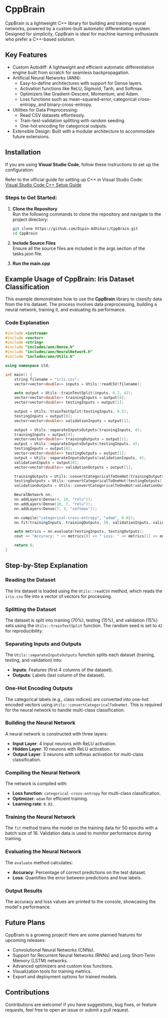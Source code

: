 
# CppBrain

CppBrain is a lightweight C++ library for building and training neural networks, powered by a custom-built automatic differentiation system. Designed for simplicity, CppBrain is ideal for machine learning enthusiasts who prefer a C++-based solution.

## Key Features

- Custom Autodiff: A lightweight and efficient automatic differentiation engine built from scratch for seamless backpropagation.
- Artificial Neural Networks (ANN):
    - Easy-to-define architectures with support for Dense layers.
    - Activation functions like ReLU, Sigmoid, Tanh, and Softmax.
    - Optimizers like Gradient-Descent, Momentum, and Adam.
    - Loss functions such as mean-squared-error, categorical cross-entropy, and binary-cross-entropy.
- Utilities for Data Preprocessing:
    - Read CSV datasets effortlessly.
    - Train-test-validation splitting with random seeding.
    - One-hot encoding for categorical outputs.
- Extensible Design: Built with a modular architecture to accommodate future extensions.




## Installation

If you are using **Visual Studio Code**, follow these instructions to set up the configuration:

Refer to the official guide for setting up C++ in Visual Studio Code:  
[Visual Studio Code C++ Setup Guide](https://code.visualstudio.com/docs/languages/cpp)

### Steps to Get Started:

1. **Clone the Repository**  
   Run the following commands to clone the repository and navigate to the project directory:
   ```bash
   git clone https://github.com/Dipin-Adhikari/CppBrain.git
   cd CppBrain
   ```

2. **Include Source Files**  
   Ensure all the source files are included in the args section of the tasks.json file.

3. **Run the main.cpp**


## Example Usage of CppBrain: Iris Dataset Classification

This example demonstrates how to use the **CppBrain** library to classify data from the Iris dataset. The process involves data preprocessing, building a neural network, training it, and evaluating its performance.

### Code Explanation

```cpp
#include <iostream>
#include <vector>
#include <string>
#include "includes/ann/Dense.h"
#include "includes/ann/NeuralNetwork.h"
#include "includes/ann/Utils.h"

using namespace std;

int main() {
    string filename = "iris.csv";
    vector<vector<double>> inputs = Utils::readCSV(filename);

    auto output = Utils::trainTestSplit(inputs, 0.7, 42);
    vector<vector<double>> trainingInputs = output[0];
    vector<vector<double>> testingInputs = output[1];

    output = Utils::trainTestSplit(testingInputs, 0.5);
    testingInputs = output[0];
    vector<vector<double>> validationInputs = output[1];

    output = Utils::separateInputsOutputs(trainingInputs, 4);
    trainingInputs = output[0];
    vector<vector<double>> trainingOutputs = output[1];
    output = Utils::separateInputsOutputs(testingInputs, 4);
    testingInputs = output[0];
    vector<vector<double>> testingOutputs = output[1];
    output = Utils::separateInputsOutputs(validationInputs, 4);
    validationInputs = output[0];
    vector<vector<double>> validationOutputs = output[1];

    trainingOutputs = Utils::convertCategoricalToOneHot(trainingOutputs);
    testingOutputs = Utils::convertCategoricalToOneHot(testingOutputs);
    validationOutputs = Utils::convertCategoricalToOneHot(validationOutputs);

    NeuralNetwork nn;
    nn.addLayers(Dense(4, 10, "relu"));
    nn.addLayers(Dense(10, 7, "relu"));
    nn.addLayers(Dense(7, 3, "softmax"));

    nn.compile("categorical-cross-entropy", "adam", 0.02);
    nn.fit(trainingInputs, trainingOutputs, 50, validationInputs, validationOutputs, 16);

    auto metrics = nn.evaluate(testingInputs, testingOutputs);
    cout << "Accuracy: " << metrics[0] << " Loss: " << metrics[1] << endl;

    return 0;
}
```
## Step-by-Step Explanation

### Reading the Dataset
The Iris dataset is loaded using the `Utils::readCSV` method, which reads the `iris.csv` file into a vector of vectors for processing.

### Splitting the Dataset
The dataset is split into training (70%), testing (15%), and validation (15%) sets using the `Utils::trainTestSplit` function. The random seed is set to `42` for reproducibility.

### Separating Inputs and Outputs
The `Utils::separateInputsOutputs` function splits each dataset (training, testing, and validation) into:
- **Inputs**: Features (first 4 columns of the dataset).
- **Outputs**: Labels (last column of the dataset).

### One-Hot Encoding Outputs
The categorical labels (e.g., class indices) are converted into one-hot encoded vectors using `Utils::convertCategoricalToOneHot`. This is required for the neural network to handle multi-class classification.

### Building the Neural Network
A neural network is constructed with three layers:
- **Input Layer**: 4 input neurons with ReLU activation.
- **Hidden Layer**: 10 neurons with ReLU activation.
- **Output Layer**: 3 neurons with softmax activation for multi-class classification.

### Compiling the Neural Network
The network is compiled with:
- **Loss function**: `categorical-cross-entropy` for multi-class classification.
- **Optimizer**: `adam` for efficient training.
- **Learning rate**: `0.02`.

### Training the Neural Network
The `fit` method trains the model on the training data for 50 epochs with a batch size of 16. Validation data is used to monitor performance during training.

### Evaluating the Neural Network
The `evaluate` method calculates:
- **Accuracy**: Percentage of correct predictions on the test dataset.
- **Loss**: Quantifies the error between predictions and true labels.

### Output Results
The accuracy and loss values are printed to the console, showcasing the model's performance.

## Future Plans

CppBrain is a growing project! Here are some planned features for upcoming releases:

- Convolutional Neural Networks (CNNs).
- Support for Recurrent Neural Networks (RNNs) and Long Short-Term Memory (LSTM) networks.
- Advanced optimizers and custom loss functions.
- Visualization tools for training metrics.
- Export and deployment options for trained models.
## Contributions

Contributions are welcome! If you have suggestions, bug fixes, or feature requests, feel free to open an issue or submit a pull request.

